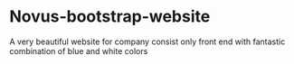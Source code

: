 # Novus-bootstrap-website
A very beautiful website for company consist only front end with fantastic combination of blue and white colors
